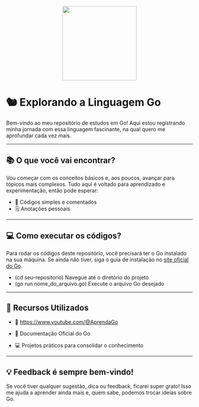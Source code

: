 <div align="center">
  <img src="https://i.imgur.com/3PMJrYc.png" width="200" height="200">
</div>

# 🐿 Explorando a Linguagem Go

Bem-vindo ao meu repositório de estudos em Go! Aqui estou registrando minha jornada com essa linguagem fascinante, na qual quero me aprofundar cada vez mais.  

---

## 📚 O que você vai encontrar?

Vou começar com os conceitos básicos e, aos poucos, avançar para tópicos mais complexos. Tudo aqui é voltado para aprendizado e experimentação, então pode esperar:

-  📝 Códigos simples e comentados
- 🗒️ Anotações pessoais

---

## 💻 Como executar os códigos?

Para rodar os códigos deste repositório, você precisará ter o Go instalado na sua máquina. Se ainda não tiver, siga o guia de instalação no [site oficial do Go](https://golang.org/doc/install).

- (cd seu-repositorio) Navegue até o diretório do projeto
- (go run nome_do_arquivo.go) Execute o arquivo Go desejado

---

## 📌 Recursos Utilizados

- 🎥 https://www.youtube.com/@AprendaGo

- 📖 Documentação Oficial do Go

- 💻 Projetos práticos para consolidar o conhecimento

---

## 💡 Feedback é sempre bem-vindo!
Se você tiver qualquer sugestão, dica ou feedback, ficarei super grato! Isso me ajuda a aprender ainda mais e, quem sabe, podemos trocar ideias sobre Go.
